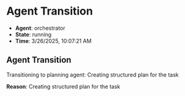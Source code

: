 # Agent Transition

- **Agent**: orchestrator
- **State**: running
- **Time**: 3/26/2025, 10:07:21 AM

## Agent Transition

Transitioning to planning agent: Creating structured plan for the task

**Reason**: Creating structured plan for the task

